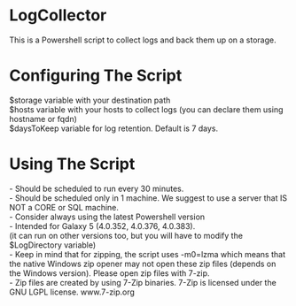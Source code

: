 # LogCollector
This is a Powershell script to collect logs and back them up on a storage.  
<h1>Configuring The Script</h1>
$storage variable with your destination path<br />
$hosts variable with your hosts to collect logs (you can declare them using hostname or fqdn)<br />
$daysToKeep variable for log retention. Default is 7 days.
<h1>Using The Script</h1>
- Should be scheduled to run every 30 minutes.<br />
- Should be scheduled only in 1 machine. We suggest to use a server that IS NOT a CORE or SQL machine.<br />
- Consider always using the latest Powershell version<br />
- Intended for Galaxy 5 (4.0.352, 4.0.376, 4.0.383).<br />
(it can run on other versions too, but you will have to modify the $LogDirectory variable)<br />
- Keep in mind that for zipping, the script uses -m0=lzma which means that the native Windows zip opener may not open these zip files (depends on the Windows version). Please open zip files with 7-zip.<br />
- Zip files are created by using 7-Zip binaries. 7-Zip is licensed under the GNU LGPL license. www.7-zip.org
